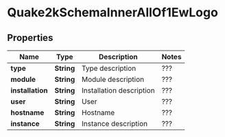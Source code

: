 

# Quake2kSchemaInnerAllOf1EwLogo


## Properties

| Name | Type | Description | Notes |
|------------ | ------------- | ------------- | -------------|
|**type** | **String** | Type description | ??? |  |
|**module** | **String** | Module description | ??? |  |
|**installation** | **String** | Installation description | ??? |  |
|**user** | **String** | User | ??? |  [optional] |
|**hostname** | **String** | Hostname | ??? |  [optional] |
|**instance** | **String** | Instance description | ??? |  |



